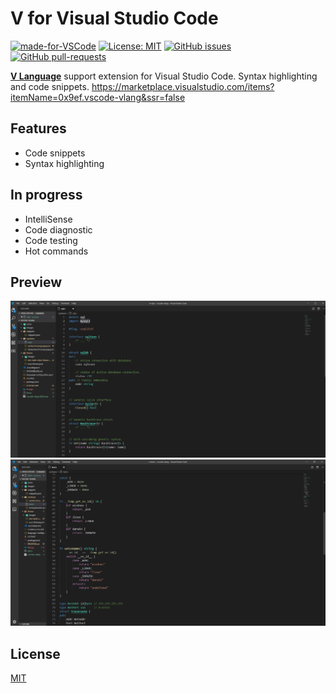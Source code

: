 # V for Visual Studio Code
[![made-for-VSCode](https://img.shields.io/badge/Made%20for-VSCode-1f425f.svg)](https://code.visualstudio.com/)
[![License: MIT](https://img.shields.io/badge/License-MIT-blue.svg)](https://github.com/0x9ef/vscode-vlang/blob/master/LICENSE)
[![GitHub issues](https://img.shields.io/github/issues/0x9ef/vscode-vlang.svg)](https://github.com/0x9ef/vscode-vlang/issues/)
[![GitHub pull-requests](https://img.shields.io/github/issues-pr/0x9ef/vscode-vlang.svg)](https://github.com/0x9ef/vscode-vlang/pulls/)

[**V Language**](https://vlang.io) support extension for Visual Studio Code. Syntax highlighting and code snippets.
https://marketplace.visualstudio.com/items?itemName=0x9ef.vscode-vlang&ssr=false

## Features
* Code snippets
* Syntax highlighting 
  
## In progress
* IntelliSense
* Code diagnostic
* Code testing
* Hot commands

## Preview
![First demo screenshot](./images/demo1.PNG)
![Second demo screenshot](./images/demo2.PNG)

## License
[MIT](./LICENSE)
